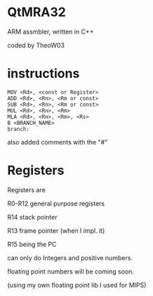 # QtMRA32

ARM assmbler, written in C++

coded by TheoW03

# instructions

```
MOV <Rd>, <const or Register>
ADD <Rd>, <Rn>, <Rm or const>
SUB <Rd>, <Rn>, <Rm or const>
MUL <Rd>, <Rn>, <Rm>
MLA <Rd>, <Rn>, <Rm>, <Rs>
B <BRANCH_NAME>
branch: 
```
also added comments with the "#" 

# Registers

Registers are 

R0-R12 general purpose registers 

R14 stack pointer

R13 frame pointer (when I impl. it)

R15 being the PC


can only do Integers and positive numbers.

floating point numbers will be coming soon.

(using my own floating point lib I used for MIPS)